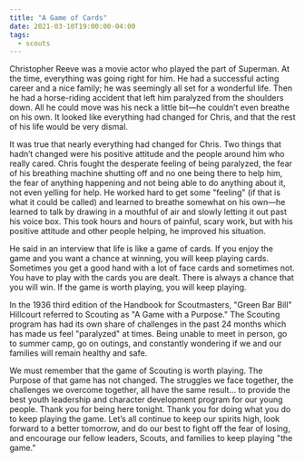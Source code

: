 ```yaml
---
title: "A Game of Cards"
date: 2021-03-10T19:00:00-04:00
tags:
  - scouts
---
```


Christopher Reeve was a movie actor who played the part of Superman. At the time, everything was going right for him. He had a successful acting career and a nice family; he was seemingly all set for a wonderful life. Then he had a horse-riding accident that left him paralyzed from the shoulders down. All he could move was his neck a little bit—he couldn’t even breathe on his own. It looked like everything had changed for Chris, and that the rest of his life would be very dismal.

It was true that nearly everything had changed for Chris. Two things that hadn’t changed were his positive attitude and the people around him who really cared. Chris fought the desperate feeling of being paralyzed, the fear of his breathing machine shutting off and no one being there to help him, the fear of anything happening and not being able to do anything about it, not even yelling for help. He worked hard to get some "feeling" (if that is what it could be called) and learned to breathe somewhat on his own—he learned to talk by drawing in a mouthful of air and slowly letting it out past his voice box. This took hours and hours of painful, scary work, but with his positive attitude and other people helping, he improved his situation.

He said in an interview that life is like a game of cards. If you enjoy the game and you want a chance at winning, you will keep playing cards. Sometimes you get a good hand with a lot of face cards and sometimes not. You have to play with the cards you are dealt. There is always a chance that you will win. If the game is worth playing, you will keep playing. 

In the 1936 third edition of the Handbook for Scoutmasters, "Green Bar Bill" Hillcourt referred to Scouting as "A Game with a Purpose."  The Scouting program has had its own share of challenges in the past 24 months which has made us feel "paralyzed" at times. Being unable to meet in person, go to summer camp, go on outings, and constantly wondering if we and our families will remain healthy and safe.

We must remember that the game of Scouting is worth playing. The Purpose of that game has not changed. The struggles we face together, the challenges we overcome together, all have the same result… to provide the best youth leadership and character development program for our young people. Thank you for being here tonight. Thank you for doing what you do to keep playing the game. Let’s all continue to keep our spirits high, look forward to a better tomorrow, and do our best to fight off the fear of losing, and encourage our fellow leaders, Scouts, and families to keep playing "the game."
